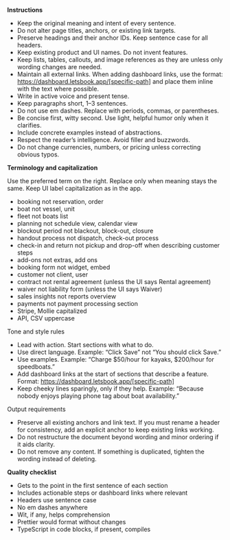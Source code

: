 **Instructions**

- Keep the original meaning and intent of every sentence.
- Do not alter page titles, anchors, or existing link targets.
- Preserve headings and their anchor IDs. Keep sentence case for all headers.
- Keep existing product and UI names. Do not invent features.
- Keep lists, tables, callouts, and image references as they are unless only wording changes are needed.
- Maintain all external links. When adding dashboard links, use the format: https://dashboard.letsbook.app/[specific-path] and place them inline with the text where possible.
- Write in active voice and present tense.
- Keep paragraphs short, 1–3 sentences.
- Do not use em dashes. Replace with periods, commas, or parentheses.
- Be concise first, witty second. Use light, helpful humor only when it clarifies.
- Include concrete examples instead of abstractions.
- Respect the reader’s intelligence. Avoid filler and buzzwords.
- Do not change currencies, numbers, or pricing unless correcting obvious typos.

**Terminology and capitalization**

Use the preferred term on the right. Replace only when meaning stays the same. Keep UI label capitalization as in the app.

- booking not reservation, order
- boat not vessel, unit
- fleet not boats list
- planning not schedule view, calendar view
- blockout period not blackout, block-out, closure
- handout process not dispatch, check-out process
- check-in and return not pickup and drop-off when describing customer steps
- add-ons not extras, add ons
- booking form not widget, embed
- customer not client, user
- contract not rental agreement (unless the UI says Rental agreement)
- waiver not liability form (unless the UI says Waiver)
- sales insights not reports overview
- payments not payment processing section
- Stripe, Mollie capitalized
- API, CSV uppercase

Tone and style rules

- Lead with action. Start sections with what to do.
- Use direct language. Example: “Click Save” not “You should click Save.”
- Use examples. Example: “Charge $50/hour for kayaks, $200/hour for speedboats.”
- Add dashboard links at the start of sections that describe a feature. Format: https://dashboard.letsbook.app/[specific-path]
- Keep cheeky lines sparingly, only if they help. Example: “Because nobody enjoys playing phone tag about boat availability.”

Output requirements

- Preserve all existing anchors and link text. If you must rename a header for consistency, add an explicit anchor to keep existing links working.
- Do not restructure the document beyond wording and minor ordering if it aids clarity.
- Do not remove any content. If something is duplicated, tighten the wording instead of deleting.

**Quality checklist**

- Gets to the point in the first sentence of each section
- Includes actionable steps or dashboard links where relevant
- Headers use sentence case
- No em dashes anywhere
- Wit, if any, helps comprehension
- Prettier would format without changes
- TypeScript in code blocks, if present, compiles